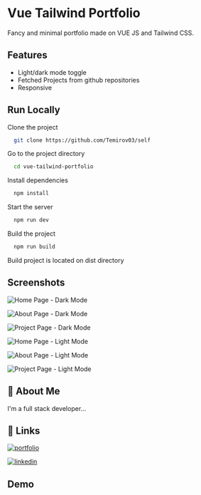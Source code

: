 # Vue Tailwind Portfolio

Fancy and minimal portfolio made on VUE JS and Tailwind CSS.

## Features

- Light/dark mode toggle
- Fetched Projects from github repositories
- Responsive

## Run Locally

Clone the project

```bash
  git clone https://github.com/Temirov03/self
```

Go to the project directory

```bash
  cd vue-tailwind-portfolio
```

Install dependencies

```bash
  npm install
```

Start the server

```bash
  npm run dev
```

Build the project

```bash
  npm run build
```

Build project is located on dist directory

## Screenshots

![Home Page - Dark Mode](https://user-images.githubusercontent.com/88402075/235314265-6fa9c022-7061-44c2-8087-17d2b673570f.png)

![About Page - Dark Mode](https://user-images.githubusercontent.com/88402075/235314266-b51998c9-f036-4fb0-883b-13afd6329e54.png)

![Project Page - Dark Mode](https://user-images.githubusercontent.com/88402075/235314268-ed686a64-75c1-4aaa-807c-fedb6687e449.png)

![Home Page - Light Mode](https://user-images.githubusercontent.com/88402075/235314269-a7ec5d07-7a75-4a78-a743-644877c3e0da.png)

![About Page - Light Mode](https://user-images.githubusercontent.com/88402075/235314271-323a14b1-fa17-4474-8527-b139fee9b5f7.png)

![Project Page - Light Mode](https://user-images.githubusercontent.com/88402075/235314262-57c48c9e-9200-48c1-8b54-ec5794811b7b.png)

## 🚀 About Me

I'm a full stack developer...

## 🔗 Links

[![portfolio](https://img.shields.io/badge/my_portfolio-000?style=for-the-badge&logo=ko-fi&logoColor=white)](https://saileshrijal.com.np/)

[![linkedin](https://img.shields.io/badge/linkedin-0A66C2?style=for-the-badge&logo=linkedin&logoColor=white)](https://www.linkedin.com/in/saileshrijal/)

## Demo

